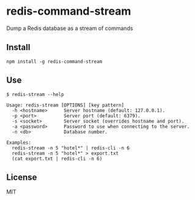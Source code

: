 # redis-command-stream
Dump a Redis database as a stream of commands

## Install

```
npm install -g redis-command-stream
```

## Use

```
$ redis-stream --help

Usage: redis-stream [OPTIONS] [key pattern]
  -h <hostname>      Server hostname (default: 127.0.0.1).
  -p <port>          Server port (default: 6379).
  -s <socket>        Server socket (overrides hostname and port).
  -a <password>      Password to use when connecting to the server.
  -n <db>            Database number.

Examples:
  redis-stream -n 5 "hotel*" | redis-cli -n 6
  redis-stream -n 5 "hotel*" > export.txt
  (cat export.txt | redis-cli -n 6)
```

## License

MIT
